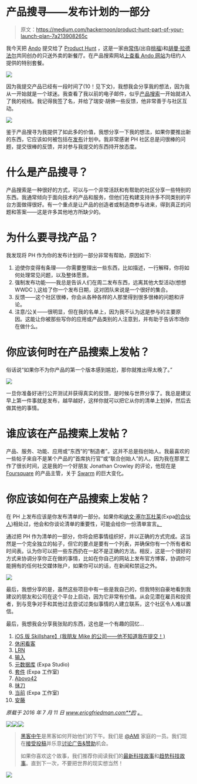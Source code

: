 # 产品搜寻——发布计划的一部分

> 原文：<https://medium.com/hackernoon/product-hunt-part-of-your-launch-plan-7a213908265c>

我今天把 [Ando](http://www.andofood.com) 提交给了 [Product Hunt](https://www.producthunt.com/) ，这是一家由[常伟](https://momofuku.com/our-company/team/)(出自[桃福](https://momofuku.com/))和[胡曼·拉德法尔](https://www.linkedin.com/in/hooman)共同创办的只送外卖的新餐厅。在产品搜索网站[上查看 Ando 网站](https://www.producthunt.com/tech/ando)为纽约人提供的特别套餐。

![](img/29bbd674ef1de17fb1578e28ec106d63.png)

因为我提交产品已经有一段时间了(10！见下文)，我想我会分享我的想法，因为我从一开始就是一个球迷。我查看了我以前的电子邮件，似乎[产品搜索](https://hackernoon.com/tagged/product-hunt)一开始就进入了我的视线。我记得我签了名，并给了瑞安·胡佛一些反馈，他非常善于与社区互动。

![](img/4dfae075e15f8599dc8da385763b88d1.png)

鉴于产品搜寻为我提供了如此多的价值，我想分享一下我的想法，如果你要推出新的东西，它应该如何被包括在[发布](https://hackernoon.com/tagged/launch)计划中。我非常感谢 PH 社区总是问很棒的问题，提交很棒的反馈，并对参与我提交的东西持开放态度。

# 什么是产品搜寻？

产品搜索是一种很好的方式，可以与一个非常活跃和有帮助的社区分享一些特别的东西。我通常倾向于面向技术的产品和服务，但他们在构建支持许多不同类别的平台方面做得很好。有一个重点是让产品的创造者或制造商参与进来，得到真正的问题和答案——这是许多其他地方所缺少的。

# 为什么要寻找产品？

我发现将 PH 作为你的发布计划的一部分非常有帮助，原因如下:

1.  迫使你变得有条理——你需要整理出一些东西，比如描述，一行解释，你将如何处理常见问题，以及整体愿景。
2.  强制发布功能——我总是告诉人们在周二发布东西，远离其他大型活动(想想 WWDC ),这给了你一个发布日期，这对团队来说是一个很好的集合。
3.  反馈——这个社区很棒，你会从各种各样的人那里得到很多很棒的问题和评论。
4.  注意/公关——很明显，但在我的名单上，因为我不认为这是参与的主要原因。这能让你被那些写你的应用或产品类别的人注意到，并有助于告诉市场你在做什么。

# 你应该何时在产品搜索上发帖？

俗话说“如果你不为你产品的第一个版本感到尴尬，那你就推出得太晚了。”

![](img/d110ac565cf01f80a58333b7f44cb9cf.png)

一旦你准备好进行公开测试并获得真实的反馈，是时候与世界分享了。我总是建议早上第一件事就是发布，越早越好，这样你就可以把它从你的清单上划掉，然后去做其他的事情。

# 谁应该在产品搜索上发帖？

产品、服务、功能、应用或“东西”的“制造者”。这并不总是指创始人。我最喜欢的一些帖子来自不是某个产品的“首席执行官”或“联合创始人”的人。因为我在那里工作了很长时间，这是我的一个好朋友 Jonathan Crowley 的评论，他现在是 [Foursquare](http://www.foursquare.com) 的产品主管，关于 [Swarm](https://www.producthunt.com/tech/swarm-3-0-by-foursquare#comment-134528) 的巨大变化。

# 你应该如何在产品搜索上发帖？

在 PH 上发布应该是你发布清单的一部分。如果你和[纳文·塞尔瓦杜莱](https://twitter.com/naveen)(Expa[的合伙人](http://www.expa.com))相处过，他会和你谈论清单的重要性，可能会给你一份清单宣言[。](http://amzn.to/2a0HbaH)

通过把 PH 作为清单的一部分，你将会把事情组织好，并以正确的方式完成。这当然是一个完全独立的帖子，但它的要点是要有一个列表，并确保你有一个所有者和时间表。认为你可以把一些东西扔在一起不是正确的方法。相反，这是一个很好的方式来协调分享你正在做的事情，比如在你自己的网站上发布官方博客，协调你可能拥有的任何社交媒体账户，如果你可以的话，在新闻和禁运之外。

![](img/7b8ee5f85d183ed4fb286ea8729463bf.png)

最后，我想分享的是，虽然这些项目中有一些是我自己的，但我特别自豪地看到我建议的朋友和公司在这个平台上启动，因为它非常有价值。从会见潜在雇员和投资者，到与竞争对手和其他过去尝试过类似事情的人建立联系，这个社区令人难以置信。

最后，我想我会分享我张贴的东西，这也是一个有趣的回忆…

1.  [iOS 版 Skillshare】(我朋友 Mike 的公司——他不知道我在提交！)](https://www.producthunt.com/tech/skillshare-for-ios)
2.  [休闲看客](https://www.producthunt.com/tech/casual-spectator)
3.  [LRN](https://www.producthunt.com/tech/lrn)
4.  [输入](https://www.producthunt.com/tech/input-the-cloud-console)
5.  [元数据库](https://www.producthunt.com/tech/metabase) (Expa Studio)
6.  [套件](http://www.kit.com/) (Expa 工作室)
7.  [Abovo42](https://www.producthunt.com/tech/abovo42)
8.  [抹刀](https://www.producthunt.com/tech/spatula)
9.  [当前](https://www.producthunt.com/tech/spatula) (Expa 工作室)
10.  [安藤](https://www.producthunt.com/tech/ando)

*原载于 2016 年 7 月 11 日 www.ericgfriedman.com**的* [*。*](http://www.ericgfriedman.com/2016/07/11/product-hunt-part-of-your-launch-plan/)

[![](img/50ef4044ecd4e250b5d50f368b775d38.png)](http://bit.ly/HackernoonFB)[![](img/979d9a46439d5aebbdcdca574e21dc81.png)](https://goo.gl/k7XYbx)[![](img/2930ba6bd2c12218fdbbf7e02c8746ff.png)](https://goo.gl/4ofytp)

> [黑客中午](http://bit.ly/Hackernoon)是黑客如何开始他们的下午。我们是 [@AMI](http://bit.ly/atAMIatAMI) 家庭的一员。我们现在[接受投稿](http://bit.ly/hackernoonsubmission)并乐意[讨论广告&赞助](mailto:partners@amipublications.com)机会。
> 
> 如果你喜欢这个故事，我们推荐你阅读我们的[最新科技故事](http://bit.ly/hackernoonlatestt)和[趋势科技故事](https://hackernoon.com/trending)。直到下一次，不要把世界的现实想当然！

[![](img/be0ca55ba73a573dce11effb2ee80d56.png)](https://goo.gl/Ahtev1)